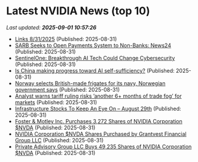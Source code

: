 # Latest NVIDIA News (top 10)
_Last updated: **2025-09-01 10:57:26**_

- [Links 8/31/2025](https://www.nakedcapitalism.com/2025/08/links-8-31-2025.html) (Published: 2025-08-31)
- [SARB Seeks to Open Payments System to Non-Banks: News24](https://biztoc.com/x/4ea8b7d64d10ce88) (Published: 2025-08-31)
- [SentinelOne: Breakthrough AI Tech Could Change Cybersecurity](https://biztoc.com/x/0c4ffc961fca8d95) (Published: 2025-08-31)
- [Is China making progress toward AI self-sufficiency?](https://finance.yahoo.com/news/china-making-progress-toward-ai-103005086.html) (Published: 2025-08-31)
- [Norway selects British-made frigates for its navy, Norwegian government says](https://biztoc.com/x/19ef2a078409ec67) (Published: 2025-08-31)
- [Analyst warns tariff ruling risks ’another 6+ months of trade fog’ for markets](https://biztoc.com/x/fd87e0a9331ef97c) (Published: 2025-08-31)
- [Infrastructure Stocks To Keep An Eye On – August 29th](https://www.etfdailynews.com/2025/08/31/infrastructure-stocks-to-keep-an-eye-on-august-29th/) (Published: 2025-08-31)
- [Foster & Motley Inc. Purchases 3,272 Shares of NVIDIA Corporation $NVDA](https://www.etfdailynews.com/2025/08/31/foster-motley-inc-purchases-3272-shares-of-nvidia-corporation-nvda/) (Published: 2025-08-31)
- [NVIDIA Corporation $NVDA Shares Purchased by Grantvest Financial Group LLC](https://www.etfdailynews.com/2025/08/31/nvidia-corporation-nvda-shares-purchased-by-grantvest-financial-group-llc/) (Published: 2025-08-31)
- [Private Advisory Group LLC Buys 49,235 Shares of NVIDIA Corporation $NVDA](https://www.etfdailynews.com/2025/08/31/private-advisory-group-llc-buys-49235-shares-of-nvidia-corporation-nvda/) (Published: 2025-08-31)
